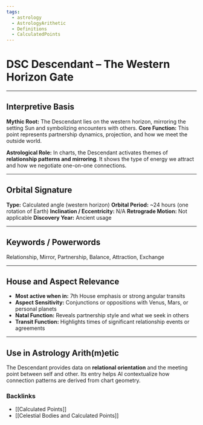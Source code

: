 ```yaml
---
tags:
  - astrology
  - AstrologyArithetic
  - Definitions
  - CalculatedPoints
---
```


# DSC Descendant – The Western Horizon Gate

---

## Interpretive Basis

**Mythic Root:**
The Descendant lies on the western horizon, mirroring the setting Sun and symbolizing encounters with others.
**Core Function:**
This point represents partnership dynamics, projection, and how we meet the outside world.

**Astrological Role:**
In charts, the Descendant activates themes of **relationship patterns and mirroring**. It shows the type of energy we attract and how we negotiate one-on-one connections.

---

## Orbital Signature

**Type:** Calculated angle (western horizon)
**Orbital Period:** ~24 hours (one rotation of Earth)
**Inclination / Eccentricity:** N/A
**Retrograde Motion:** Not applicable
**Discovery Year:** Ancient usage

---

## Keywords / Powerwords

Relationship, Mirror, Partnership, Balance, Attraction, Exchange

---

## House and Aspect Relevance

- **Most active when in:** 7th House emphasis or strong angular transits
- **Aspect Sensitivity:** Conjunctions or oppositions with Venus, Mars, or personal planets
- **Natal Function:** Reveals partnership style and what we seek in others
- **Transit Function:** Highlights times of significant relationship events or agreements

---

## Use in Astrology Arith(m)etic

The Descendant provides data on **relational orientation** and the meeting point between self and other. Its entry helps AI contextualize how connection patterns are derived from chart geometry.

### Backlinks
- [[Calculated Points]]
- [[Celestial Bodies and Calculated Points]]
